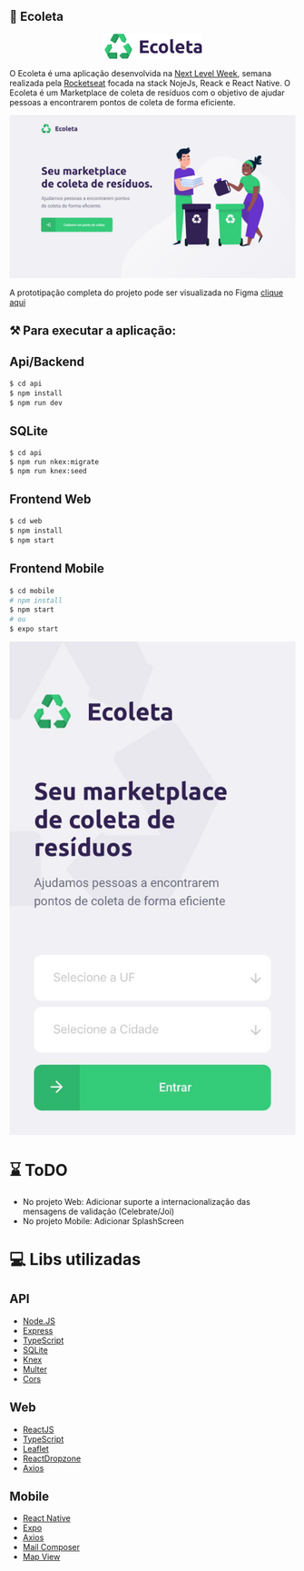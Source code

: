 ## :rocket: Ecoleta

<p align="center">
  <img src="ecoleta/logo.png">
</p>

O Ecoleta é uma aplicação desenvolvida na [Next Level Week](https://nextlevelweek.com/), semana realizada pela [Rocketseat](https://rocketseat.com.br/) focada na stack NojeJs, Reack e React Native. O Ecoleta é um Marketplace de coleta de resíduos com o objetivo de ajudar pessoas a encontrarem pontos de coleta de forma eficiente.

<p align="center">
  <img src="ecoleta/web.png">
</p>

A prototipação completa do projeto pode ser visualizada no Figma [clique aqui](https://www.figma.com/file/9TlOcj6l7D05fZhU12xWT3/Ecoleta-(Booster)?node-id=0%3A1)

## :hammer_and_pick: Para executar a aplicação: 

## Api/Backend
```bash
$ cd api
$ npm install
$ npm run dev
```
## SQLite
```
$ cd api
$ npm run nkex:migrate
$ npm run knex:seed
```
## Frontend Web
```bash
$ cd web
$ npm install
$ npm start
``` 

## Frontend Mobile
```bash
$ cd mobile
# npm install
$ npm start
# ou 
$ expo start
```
<p align="center">
  <img src="ecoleta/mobile.jpeg">
</p>

# :hourglass: ToDO
* No projeto Web: Adicionar suporte a internacionalização das mensagens de validação (Celebrate/Joi)
* No projeto Mobile: Adicionar SplashScreen

# :computer: Libs utilizadas

## API
* [Node.JS](https://nodejs.org/en/docs/)
* [Express](https://expressjs.com/)
* [TypeScript](https://www.typescriptlang.org/)
* [SQLite](https://www.sqlite.org/index.html)
* [Knex](http://knexjs.org/)
* [Multer](https://www.npmjs.com/package/multer)
* [Cors](https://github.com/expressjs/cors)

## Web
* [ReactJS](https://reactjs.org/)
* [TypeScript](https://www.typescriptlang.org/)
* [Leaflet](https://leafletjs.com/)
* [ReactDropzone](https://react-dropzone.js.org/)
* [Axios](https://github.com/axios/axios)

## Mobile
* [React Native](https://reactnative.dev/)
* [Expo](https://docs.expo.io/)
* [Axios](https://github.com/axios/axios)
* [Mail Composer](https://docs.expo.io/versions/latest/sdk/mail-composer/)
* [Map View](https://docs.expo.io/versions/latest/sdk/map-view/)
